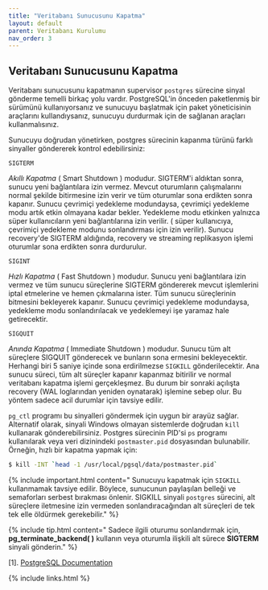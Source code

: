 ```yaml
---
title: "Veritabanı Sunucusunu Kapatma"
layout: default
parent: Veritabanı Kurulumu
nav_order: 3
---
```


## Veritabanı Sunucusunu Kapatma

Veritabanı sunucusunu kapatmanın supervisor `postgres` sürecine sinyal gönderme temelli birkaç yolu vardır. PostgreSQL'in önceden paketlenmiş bir sürümünü kullanıyorsanız ve sunucuyu başlatmak için paket yöneticisinin araçlarını kullandıysanız, sunucuyu durdurmak için de sağlanan araçları kullanmalısınız.

Sunucuyu doğrudan yönetirken, postgres sürecinin kapanma türünü farklı sinyaller göndererek kontrol edebilirsiniz:

`SIGTERM`

*Akıllı Kapatma* ( Smart Shutdown ) modudur. SIGTERM'i aldıktan sonra, sunucu yeni bağlantılara izin vermez. Mevcut oturumların çalışmalarını normal şekilde bitirmesine izin verir ve tüm oturumlar sona erdikten sonra kapanır. Sunucu çevrimiçi yedekleme modundaysa, çevrimiçi yedekleme modu artık etkin olmayana kadar bekler. Yedekleme modu etkinken yalnızca süper kullanıcıların yeni bağlantılarına izin verilir. ( süper kullanıcıya, çevrimiçi yedekleme modunu sonlandırması için izin verilir). Sunucu recovery'de SIGTERM aldığında, recovery ve streaming replikasyon işlemi oturumlar sona erdikten sonra durdurulur.

`SIGINT`

*Hızlı Kapatma* ( Fast Shutdown ) modudur. Sunucu yeni bağlantılara izin vermez ve tüm sunucu süreçlerine SIGTERM göndererek mevcut işlemlerini iptal etmelerine ve hemen çıkmalarına ister. Tüm sunucu süreçlerinin bitmesini bekleyerek kapanır. Sunucu çevrimiçi yedekleme modundaysa, yedekleme modu sonlandırılacak ve yedeklemeyi işe yaramaz hale getirecektir.

`SIGQUIT`

*Anında Kapatma* ( Immediate Shutdown ) modudur. Sunucu tüm alt süreçlere SIGQUIT gönderecek ve bunların sona ermesini bekleyecektir. Herhangi biri 5 saniye içinde sona erdirilmezse `SIGKILL` gönderilecektir. Ana sunucu süreci, tüm alt süreçler kapanır kapanmaz bitirilir ve normal veritabanı kapatma işlemi gerçekleşmez. Bu durum bir sonraki açılışta recovery (WAL loglarından yeniden oynatarak) işlemine sebep olur. Bu yöntem sadece acil durumlar için tavsiye edilir.

`pg_ctl` programı bu sinyalleri göndermek için uygun bir arayüz sağlar. Alternatif olarak, sinyali Windows olmayan sistemlerde doğrudan `kill` kullanarak gönderebilirsiniz. Postgres sürecinin PID'si `ps` programı kullanılarak veya veri dizinindeki `postmaster.pid` dosyasından bulunabilir. Örneğin, hızlı bir kapatma yapmak için:

```bash
$ kill -INT `head -1 /usr/local/pgsql/data/postmaster.pid`
```

{% include important.html content=" Sunucuyu kapatmak için `SIGKILL` kullanmamak tavsiye edilir. Böylece, sunucunun paylaşılan belleği ve semaforları serbest bırakması önlenir. SIGKILL sinyali `postgres` sürecini, alt süreçlere iletmesine izin vermeden sonlandıracağından alt süreçleri de tek tek elle öldürmek gerekebilir." %}

{% include tip.html content=" Sadece ilgili oturumu sonlandırmak için, **pg_terminate_backend( )** kullanın veya oturumla ilişkili alt sürece **SIGTERM** sinyali gönderin." %}

[1]. [PostgreSQL Documentation](https://www.postgresql.org/docs/current/server-shutdown.html)

{% include links.html %}

